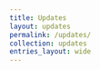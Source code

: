 ```yaml
---
title: Updates
layout: updates
permalink: /updates/
collection: updates
entries_layout: wide
---
```

